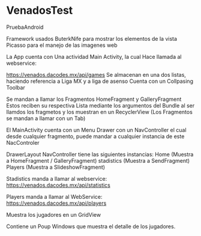 # VenadosTest
PruebaAndroid

Framework usados 
ButerkNife para mostrar los elementos de la vista
Picasso para el manejo de las imagenes web

La App cuenta con Una actividad Main Activity, la cual Hace llamada al webservice:

https://venados.dacodes.mx/api/games
Se almacenan en una dos listas, haciendo referencia a Liga MX y a liga de asenso
Cuenta con un Collpasing Toolbar

Se mandan a llamar los Fragmentos HomeFragment y GalleryFragment
Estos reciben su respectiva Lista mediante los argumentos del Bundle al ser llamdos los fragmetos
y los muestran en un RecyclerView (Los Fragmentos se mandan a llamar con un Tab)


El MainActivity cuenta con un Menu Drawer con un NavController el cual desde cualquier fragmento, puede
mandar a cualquier instancia de este NacControler

DrawerLayout NavController tiene las siguientes instancias:
Home (Muestra a HomeFragment / GalleryFragment)
stadistics (Muestra a SendFragment)
Players (Muestra a SlideshowFragment)

Stadistics manda a llamar al webservice:
https://venados.dacodes.mx/api/statistics



Players manda a llamar al WebService:
https://venados.dacodes.mx/api/players

Muestra los jugadores en un GridView

Contiene un Poup Windows que muestra el detalle de los jugadores.

